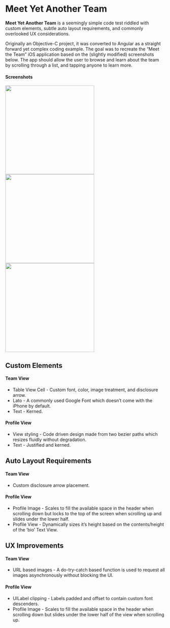 Meet Yet Another Team
======
**Meet Yet Another Team** is a seemingly simple code test riddled with custom elements, subtle auto layout requirements, and commonly overlooked UX considerations.

Originally an Objective-C project, it was converted to Angular as a straight forward yet complex coding example. The goal was to recreate the “Meet the Team” iOS application based on the (slightly modified) screenshots below. The app should allow the user to browse and learn about the team by scrolling through a list, and tapping anyone to learn more.

#### Screenshots
<img src="https://64.media.tumblr.com/2925194a7fd8615bf4ae1f544b7d0583/1553609648a630eb-6f/s1280x1920/ba4e12286edce27ffbac999017f89a3f13c92fcd.png" width="280"/>    <img src="https://64.media.tumblr.com/26514f5fc9894b976ef228d5fd19ac57/1553609648a630eb-7f/s1280x1920/e3c99247445ac00cadf04179fd25883e4a46c98f.png" width="280"/>    <img src="https://64.media.tumblr.com/5763decb97cbd8e41b842063fec10e26/1553609648a630eb-3a/s1280x1920/ff46f14a393033bb914d0801aa88557ffe5b7712.png" width="280"/>

## Custom Elements
#### Team View
* Table View Cell - Custom font, color, image treatment, and disclosure arrow.
* Lato - A commonly used Google Font which doesn’t come with the iPhone by default.
* Text - Kerned.

#### Profile View
* View styling - Code driven design made from two bezier paths which resizes fluidly without degradation.
* Text - Justified and kerned.

## Auto Layout Requirements
#### Team View
* Custom disclosure arrow placement.

#### Profile View
* Profile Image - Scales to fill the available space in the header when scrolling down but locks to the top of the screen when scrolling up and slides under the lower half.
* Profile View - Dynamically sizes it’s height based on the contents/height of the ‘bio’ Text View.

## UX Improvements
#### Team View
* URL based images - A do-try-catch based function is used to request all images asynchronously without blocking the UI.

#### Profile View
* UILabel clipping - Labels padded and offset to contain custom font descenders.
* Profile Image - Scales to fill the available space in the header when scrolling down but slides under the lower half of the view when scrolling up.
